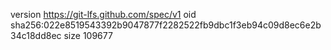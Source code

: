 version https://git-lfs.github.com/spec/v1
oid sha256:022e8519543392b9047877f2282522fb9dbc1f3eb94c09d8ec6e2b34c18dd8ec
size 109677
